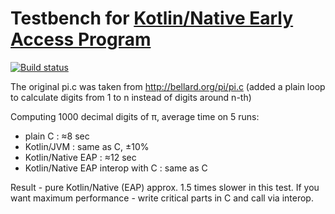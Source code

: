 # Testbench for [Kotlin/Native Early Access Program](https://github.com/JetBrains/kotlin-native)

[![Build status](https://ci.appveyor.com/api/projects/status/github/msink/kotlin-pi?svg=true)](https://ci.appveyor.com/project/msink/kotlin-pi)

The original pi.c was taken from http://bellard.org/pi/pi.c
(added a plain loop to calculate digits from 1 to n instead of digits around n-th)

Computing 1000 decimal digits of π, average time on 5 runs:

- plain C : ≈8 sec
- Kotlin/JVM : same as C, ±10%
- Kotlin/Native EAP : ≈12 sec
- Kotlin/Native EAP interop with C : same as C

Result - pure Kotlin/Native (EAP) approx. 1.5 times slower in this test.
If you want maximum performance - write critical parts in C and call via interop.
